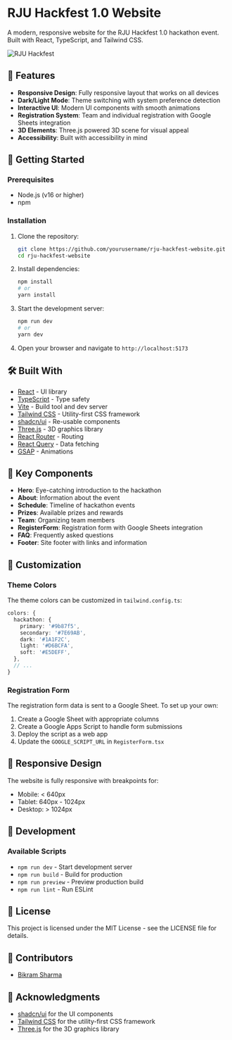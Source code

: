 # RJU Hackfest 1.0 Website

A modern, responsive website for the RJU Hackfest 1.0 hackathon event. Built with React, TypeScript, and Tailwind CSS.

![RJU Hackfest](https://via.placeholder.com/800x400?text=RJU+Hackfest+1.0)

## 🌟 Features

- **Responsive Design**: Fully responsive layout that works on all devices
- **Dark/Light Mode**: Theme switching with system preference detection
- **Interactive UI**: Modern UI components with smooth animations
- **Registration System**: Team and individual registration with Google Sheets integration
- **3D Elements**: Three.js powered 3D scene for visual appeal
- **Accessibility**: Built with accessibility in mind

## 🚀 Getting Started

### Prerequisites

- Node.js (v16 or higher)
- npm 

### Installation

1. Clone the repository:
   ```bash
   git clone https://github.com/yourusername/rju-hackfest-website.git
   cd rju-hackfest-website
   ```

2. Install dependencies:
   ```bash
   npm install
   # or
   yarn install
   ```

3. Start the development server:
   ```bash
   npm run dev
   # or
   yarn dev
   ```

4. Open your browser and navigate to `http://localhost:5173`

## 🛠️ Built With

- [React](https://reactjs.org/) - UI library
- [TypeScript](https://www.typescriptlang.org/) - Type safety
- [Vite](https://vitejs.dev/) - Build tool and dev server
- [Tailwind CSS](https://tailwindcss.com/) - Utility-first CSS framework
- [shadcn/ui](https://ui.shadcn.com/) - Re-usable components
- [Three.js](https://threejs.org/) - 3D graphics library
- [React Router](https://reactrouter.com/) - Routing
- [React Query](https://tanstack.com/query/latest) - Data fetching
- [GSAP](https://greensock.com/gsap/) - Animations

## 🧩 Key Components

- **Hero**: Eye-catching introduction to the hackathon
- **About**: Information about the event
- **Schedule**: Timeline of hackathon events
- **Prizes**: Available prizes and rewards
- **Team**: Organizing team members
- **RegisterForm**: Registration form with Google Sheets integration
- **FAQ**: Frequently asked questions
- **Footer**: Site footer with links and information

## 🎨 Customization

### Theme Colors

The theme colors can be customized in `tailwind.config.ts`:

```typescript
colors: {
  hackathon: {
    primary: '#9b87f5',
    secondary: '#7E69AB',
    dark: '#1A1F2C',
    light: '#D6BCFA',
    soft: '#E5DEFF',
  },
  // ...
}
```

### Registration Form

The registration form data is sent to a Google Sheet. To set up your own:

1. Create a Google Sheet with appropriate columns
2. Create a Google Apps Script to handle form submissions
3. Deploy the script as a web app
4. Update the `GOOGLE_SCRIPT_URL` in `RegisterForm.tsx`

## 📱 Responsive Design

The website is fully responsive with breakpoints for:
- Mobile: < 640px
- Tablet: 640px - 1024px
- Desktop: > 1024px

## 🔧 Development

### Available Scripts

- `npm run dev` - Start development server
- `npm run build` - Build for production
- `npm run preview` - Preview production build
- `npm run lint` - Run ESLint

## 📄 License

This project is licensed under the MIT License - see the LICENSE file for details.

## 👥 Contributors

- [Bikram Sharma](https://github.com/imgrooty)

## 🙏 Acknowledgments

- [shadcn/ui](https://ui.shadcn.com/) for the UI components
- [Tailwind CSS](https://tailwindcss.com/) for the utility-first CSS framework
- [Three.js](https://threejs.org/) for the 3D graphics library
